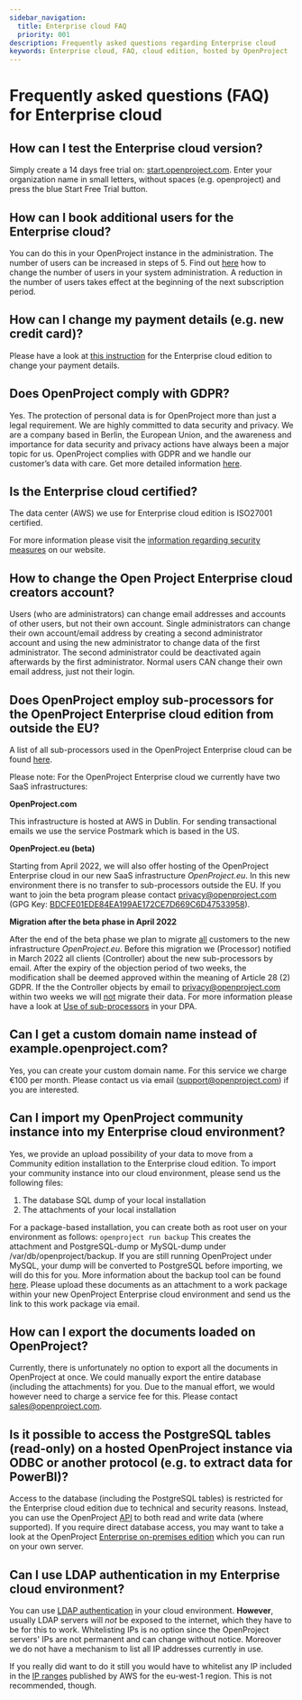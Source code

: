 ```yaml
---
sidebar_navigation:
  title: Enterprise cloud FAQ
  priority: 001
description: Frequently asked questions regarding Enterprise cloud
keywords: Enterprise cloud, FAQ, cloud edition, hosted by OpenProject
---
```


# Frequently asked questions (FAQ) for Enterprise cloud

## How can I test the Enterprise cloud version?

Simply create a 14 days free trial on: [start.openproject.com](https://start.openproject.com/). Enter your organization name in small letters, without spaces (e.g. openproject) and press the blue Start Free Trial button.

## How can I book additional users for the Enterprise cloud?

You can do this in your OpenProject instance in the administration. The number of users can be increased in steps of 5. Find out [here](../manage-cloud-subscription/#upgrade-or-downgrade-subscription) how to change the number of users in your system administration. A reduction in the number of users takes effect at the beginning of the next subscription period.

## How can I change my payment details (e.g. new credit card)?

Please have a look at [this instruction](../manage-cloud-subscription/) for the Enterprise cloud edition to change your payment details.


## Does OpenProject comply with GDPR?

Yes. The protection of personal data is for OpenProject more than just a legal requirement. We are highly committed to data security and privacy. We are a company based in Berlin, the European Union, and the awareness and importance for data security and privacy actions have always been a major topic for us. OpenProject complies with GDPR and we handle our customer’s data with care. Get more detailed information [here](https://www.openproject.org/security-and-privacy/).

## Is the Enterprise cloud certified?

The data center (AWS) we use for Enterprise cloud edition is ISO27001 certified.

For more information please visit the [information regarding security measures](https://www.openproject.org/legal/data-processing-agreement/technical-and-organizational-data-security-measures) on our website.

## How to change the Open Project Enterprise cloud creators account?

Users (who are administrators) can change email addresses and accounts of other users, but not their own account. Single administrators can change their own account/email address by creating a second administrator account and using the new administrator to change data of the first administrator. The second administrator could be deactivated again afterwards by the first administrator. Normal users CAN change their own email address, just not their login.

## Does OpenProject employ sub-processors for the OpenProject Enterprise cloud edition from outside the EU?

A list of all sub-processors used in the OpenProject Enterprise cloud can be found [here](https://www.openproject.org/legal/data-processing-agreement/sub-processors/).

Please note: For the OpenProject Enterprise cloud we currently have two SaaS infrastructures:

**OpenProject.com** 

This infrastructure is hosted at AWS in Dublin. For sending transactional emails we use the service Postmark which is based in the US.

**OpenProject.eu (beta)**

Starting from April 2022, we will also offer hosting of the OpenProject Enterprise cloud in our new SaaS infrastructure *OpenProject.eu*. In this new environment there is no transfer to sub-processors outside the EU. If you want to join the beta program please contact privacy@openproject.com (GPG Key: [BDCFE01EDE84EA199AE172CE7D669C6D47533958](https://keys.openpgp.org/vks/v1/by-fingerprint/BDCFE01EDE84EA199AE172CE7D669C6D47533958)).

**Migration after the beta phase in April 2022**

After the end of the beta phase we plan to migrate <u>all</u> customers to the new infrastructure *OpenProject.eu*. Before this migration we (Processor) notified in March 2022 all clients (Controller) about the new sub-processors by email.  After the expiry of the objection period of two weeks, the modification shall be deemed approved within the meaning of Article 28  (2) GDPR. If the the Controller objects by email to privacy@openproject.com within two weeks we will <u>not</u> migrate their data. For more information please have a look at [Use of sub-processors](https://www.openproject.org/legal/data-processing-agreement/#77-use-of-sub-processors) in your DPA.

## Can I get a custom domain name instead of example.openproject.com?

Yes, you can create your custom domain name. For this service we charge €100 per month. Please contact us via email (support@openproject.com) if you are interested.

## Can I import my OpenProject community instance into my Enterprise cloud environment?

Yes, we provide an upload possibility of your data to move from a Community edition installation to the Enterprise cloud edition.
To import your community instance into our cloud environment, please send us the following files:

1. The database SQL dump of your local installation
2. The attachments of your local installation

For a package-based installation, you can create both as root user on your environment as follows: `openproject run backup`
This creates the attachment and PostgreSQL-dump or MySQL-dump under /var/db/openproject/backup.
If you are still running OpenProject under MySQL, your dump will be converted to PostgreSQL before importing, we will do this for you. More information about the backup tool can be found [here](../../../installation-and-operations/operation/backing-up/).
Please upload these documents as an attachment to a work package within your new OpenProject Enterprise cloud environment and send us the link to this work package via email.

## How can I export the documents loaded on OpenProject?

Currently, there is unfortunately no option to export all the documents in OpenProject at once. We could manually export the entire database (including the attachments) for you. Due to the manual effort, we would however need to charge a service fee for this. Please contact sales@openproject.com.

## Is it possible to access the PostgreSQL tables (read-only) on a hosted OpenProject instance via ODBC or another protocol (e.g. to extract data for PowerBI)?

Access to the database (including the PostgreSQL tables) is restricted for the Enterprise cloud edition due to technical and security reasons. Instead, you can use the OpenProject [API](../../../api) to both read and write data (where supported). If you require direct database access, you may want to take a look at the OpenProject [Enterprise on-premises edition](https://www.openproject.org/enterprise-edition) which you can run on your own server.

## Can I use LDAP authentication in my Enterprise cloud environment?

You can use [LDAP authentication](../../../system-admin-guide/authentication/ldap-authentication/) in your cloud environment. **However**, usually LDAP servers will _not_ be exposed to the internet, which they have to be for this to work.
Whitelisting IPs is no option since the OpenProject servers' IPs are not permanent and can change without notice.
Moreover we do not have a mechanism to list all IP addresses currently in use.

If you really did want to do it still you would have to whitelist any IP included in the [IP ranges](https://ip-ranges.amazonaws.com/ip-ranges.json) published by AWS for the eu-west-1 region. This is not recommended, though.
